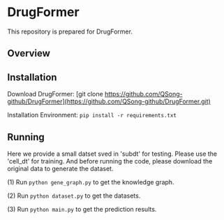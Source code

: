 # DrugFormer


This repository is prepared for DrugFormer.

## Overview



## Installation
Download DrugFormer:
[git clone https://github.com/QSong-github/DrugFormer](https://github.com/QSong-github/DrugFormer.git)

Installation Environment:
```pip install -r requirements.txt```



## Running

   Here we provide a small datset sved in 'subdt' for testing. Please use the 'cell_dt' for training. And before running the code, please download the original data to generate the dataset.
   
   (1) Run ```python gene_graph.py``` to get the knowledge graph.
   
   (2) Run ```python dataset.py``` to get the datasets.
   
   (3) Run ```python main.py``` to get the prediction results.
   


   
